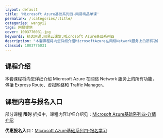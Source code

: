 ```yaml
---
layout: default
title: 'Microsoft Azure基础系列四-网易精品单课'
permalink: /:categories/:title/
categories: wangyi2
tags: 网易提供
cover: 1003776031.jpg
keywords: 精选网课,网易云课堂,Microsoft Azure基础系列四
description: "本套课程将向您详细介绍MicrosoftAzure在网络Network服务上的所有功能，包括ExpressRoute、虚拟网络和TrafficManager。MicrosoftAzure基础"
classid: 1003776031
---
```


## 课程介绍

本套课程将向您详细介绍 Microsoft Azure 在网络 Network 服务上的所有功能，包括 Express Route、虚拟网络和 Traffic Manager。

## 课程内容与报名入口

部分课程 **限时** 折扣中，课程内容详细介绍见：[Microsoft Azure基础系列四-详情介绍](https://study.163.com/course/introduction/1003776031.htm?share=1&shareId=1025206652&utm_campaign=share&utm_medium=iphoneShare&utm_source=&utm_u=1025206652)

**优惠报名入口**：[Microsoft Azure基础系列四-报名学习](https://study.163.com/course/introduction/1003776031.htm?share=1&shareId=1025206652&utm_campaign=share&utm_medium=iphoneShare&utm_source=&utm_u=1025206652)

